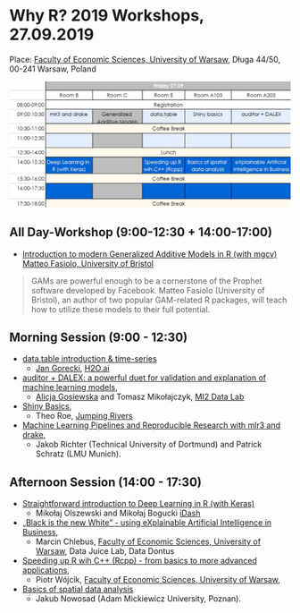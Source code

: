 # Why R? 2019 Workshops, 27.09.2019

Place: [Faculty of Economic Sciences, University of Warsaw](https://www.wne.uw.edu.pl/), Długa 44/50, 00-241 Warsaw, Poland

<img src="https://raw.githubusercontent.com/WhyR2019/workshops/master/workshops.jpg"
     alt="agenda" />

## All Day-Workshop (9:00-12:30 + 14:00-17:00)

- [Introduction to modern Generalized Additive Models in R (with mgcv)](https://github.com/WhyR2019/workshops/tree/master/mgcv) [Matteo Fasiolo, University of Bristol](http://www.bristol.ac.uk/maths/people/matteo-fasiolo/overview.html)

> GAMs are powerful enough to be a cornerstone of the Prophet software developed by Facebook. Matteo Fasiolo (University of Bristol), an author of two popular GAM-related R packages, will teach how to utilize these models to their full potential.

## Morning Session (9:00 - 12:30)

- [data.table introduction & time-series](https://github.com/WhyR2019/workshops/tree/master/datatable) 
    * [Jan Gorecki](https://github.com/jangorecki), [H2O.ai](https://www.h2o.ai)
- [auditor + DALEX: a powerful duet for validation and explanation of machine learning models](https://github.com/WhyR2019/workshops/tree/master/dalex), 
    * [Alicja Gosiewska](http://gosiewska.com/) and Tomasz Mikołajczyk, [MI2 Data Lab](http://mi2.mini.pw.edu.pl)
- [Shiny Basics](https://github.com/WhyR2019/workshops/tree/master/shiny),
    * Theo	Roe, [Jumping Rivers](https://www.jumpingrivers.com/)
- [Machine Learning Pipelines and Reproducible Research with mlr3 and drake](https://github.com/WhyR2019/workshops/tree/master/mlr3-drake),
    * Jakob Richter (Technical University of Dortmund) and Patrick Schratz (LMU Munich).

## Afternoon Session (14:00 - 17:30)

- [Straightforward introduction to Deep Learning in R (with Keras)](https://github.com/WhyR2019/workshops/tree/master/keras) 
    * Mikołaj Olszewski and Mikołaj Bogucki [iDash](https://idash.pl/)
- [„Black is the new White” - using eXplainable Artificial Intelligence in Business](https://github.com/WhyR2019/workshops/tree/master/xai), 
    * Marcin	Chlebus, [Faculty of Economic Sciences, University of Warsaw](https://www.wne.uw.edu.pl/), Data Juice Lab, Data Dontus
- [Speeding up R wih C++ (Rcpp) - from basics to more advanced applications](https://github.com/WhyR2019/workshops/tree/master/rcpp),
    * Piotr Wójcik, [Faculty of Economic Sciences, University of Warsaw](https://www.wne.uw.edu.pl/),
- [Basics of spatial data analysis](https://github.com/WhyR2019/workshops/tree/master/spatial) 
    * Jakub Nowosad (Adam Mickiewicz University, Poznan).
